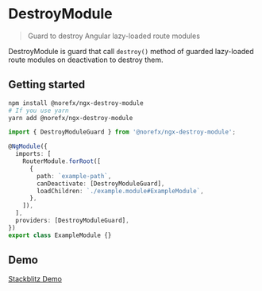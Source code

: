 # DestroyModule

> Guard to destroy Angular lazy-loaded route modules

DestroyModule is guard that call `destroy()` method of guarded lazy-loaded route modules on deactivation to destroy them.

## Getting started

```sh
npm install @norefx/ngx-destroy-module
# If you use yarn
yarn add @norefx/ngx-destroy-module
```

```ts
import { DestroyModuleGuard } from '@norefx/ngx-destroy-module';

@NgModule({
  imports: [
    RouterModule.forRoot([
      {
        path: `example-path`,
        canDeactivate: [DestroyModuleGuard],
        loadChildren: `./example.module#ExampleModule`,
      },
    ]),
  ],
  providers: [DestroyModuleGuard],
})
export class ExampleModule {}
```

## Demo

[Stackblitz Demo](https://angular-ivy-ytzddb.stackblitz.io)
